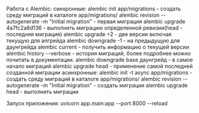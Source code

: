 Работа с Alembic:
синхронные:
alembic init app/migrations - создать среду миграций в каталоге app/migrations/
alembic revision --autogenerate -m "Initial migration" - первая миграция
alembic upgrade 4a7fc2a8d136 - выполнить миграцию определенной ревизии(head - последняя миграция)
alembic upgrade +2 - две версии включая текущую для апгрейда
alembic downgrade -1 - на предыдущую для даунгрейда
alembic current - получить информацию о текущей версии
alembic history --verbose - история миграций, более подробнее можно почитать в документации.
alembic downgrade base даунгрейд - в самое начало миграций
alembic upgrade head - применение самой последней созданной миграции
асинхронные:
alembic init -t async app/migrations - создать среду миграций в каталоге app/migrations/
alembic revision --autogenerate -m "Initial migration" - создать миграции
alembic upgrade head - выполнить миграции

Запуск приложения: 
uvicorn app.main:app --port 8000 --reload